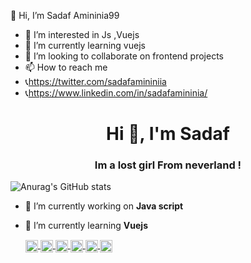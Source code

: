  👋 Hi, I’m Sadaf Amininia99 
- 👀 I’m interested in Js ,Vuejs
- 🌱 I’m currently learning vuejs 
- 💞️ I’m looking to collaborate on frontend projects
- 📫 How to reach me 
- 📞https://twitter.com/sadafamininiia
- 📞https://www.linkedin.com/in/sadafamininia/



<h1 align="center">Hi 👾, I'm Sadaf</h1>
<h3 align="center">
Im a lost girl 
From neverland !</h3>
 
![Anurag's GitHub stats](https://github-readme-stats.vercel.app/api?username=sadafamininia99&show_icons=true&theme=radical)

         



- 🔭 I’m currently working on **Java script**

- 🌱 I’m currently learning **Vuejs**


    <a href="https://codepen.io/amininia" target="blank">
        <img align="center" src="https://cdn.jsdelivr.net/npm/simple-icons@3.0.1/icons/codepen.svg" alt="sadafamininia99"
            height="20" width="20" />
    </a>
   
    <a href="https://twitter.com/sadafamininiia" target="blank">
        <img align="center" src="https://cdn.jsdelivr.net/npm/simple-icons@3.0.1/icons/twitter.svg" alt="sadafamininia99"
            height="20" width="20" />
    </a>
    <a href="https://www.linkedin.com/in/sadafamininia/" target="blank">
        <img align="center" src="https://cdn.jsdelivr.net/npm/simple-icons@3.0.1/icons/linkedin.svg" alt="sadafamininia99"
            height="20" width="20" />
    </a>
    <a href="https://stackoverflow.com/users/10728990/sadaf" target="blank">
        <img align="center" src="https://cdn.jsdelivr.net/npm/simple-icons@3.0.1/icons/stackoverflow.svg"
            alt="alameenboss" height="20" width="20" />
    </a>
    <!-- <a href="https://codesandbox.com/alameenboss" target="blank">
        <img align="center" src="https://cdn.jsdelivr.net/npm/simple-icons@3.0.1/icons/codesandbox.svg"
            alt="alameenboss" height="20" width="20" />
    </a> -->
    <!-- <a href="https://kaggle.com/alameenboss" target="blank">
        <img align="center" src="https://cdn.jsdelivr.net/npm/simple-icons@3.0.1/icons/kaggle.svg" alt="alameenboss"
            height="20" width="20" />
    </a> -->
    
    <a href="https://www.instagram.com/girl._.codee/" target="blank">
        <img align="center" src="https://cdn.jsdelivr.net/npm/simple-icons@3.0.1/icons/instagram.svg" alt="sadafamininia99"
            height="20" width="20" />
    </a>
     <a href="https://www.youtube.com/channel/UCImHAgK2R4N8Hq3miFvJfQw" target="blank">
        <img align="center" src="https://cdn.jsdelivr.net/npm/simple-icons@3.0.1/icons/youtube.svg" alt="sadafamininia99"
            height="20" width="20" />
    </a>
    <!-- <a href="https://dribbble.com/alameenboss" target="blank">
        <img align="center" src="https://cdn.jsdelivr.net/npm/simple-icons@3.0.1/icons/dribbble.svg" alt="alameenboss"
            height="20" width="20" />
    </a> -->
    <!-- <a href="https://www.behance.net/alameenboss" target="blank">
        <img align="center" src="https://cdn.jsdelivr.net/npm/simple-icons@3.0.1/icons/behance.svg" alt="alameenboss"
            height="20" width="20" />
    </a> -->
    <!-- <a href="https://medium.com/@alameenboss" target="blank">
        <img align="center" src="https://cdn.jsdelivr.net/npm/simple-icons@3.0.1/icons/medium.svg" alt="@alameenboss"
            height="20" width="20" />
    </a> -->

</p>


